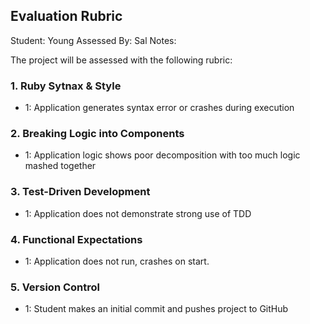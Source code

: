 ## Evaluation Rubric

Student: Young
Assessed By: Sal
Notes:

The project will be assessed with the following rubric:

### 1. Ruby Sytnax & Style

* 1:  Application generates syntax error or crashes during execution

### 2. Breaking Logic into Components

* 1: Application logic shows poor decomposition with too much logic mashed together

### 3. Test-Driven Development

* 1: Application does not demonstrate strong use of TDD

### 4. Functional Expectations

* 1: Application does not run, crashes on start.

### 5. Version Control

* 1: Student makes an initial commit and pushes project to GitHub
